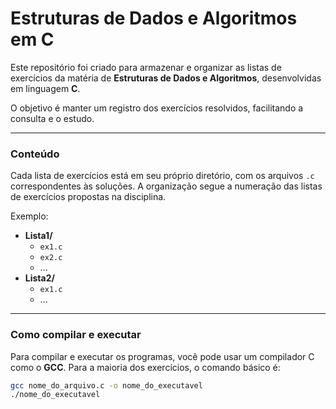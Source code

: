 # Estruturas de Dados e Algoritmos em C

Este repositório foi criado para armazenar e organizar as listas de exercícios da matéria de **Estruturas de Dados e Algoritmos**, desenvolvidas em linguagem **C**.

O objetivo é manter um registro dos exercícios resolvidos, facilitando a consulta e o estudo.

---

### Conteúdo

Cada lista de exercícios está em seu próprio diretório, com os arquivos `.c` correspondentes às soluções. A organização segue a numeração das listas de exercícios propostas na disciplina.

Exemplo:

* **Lista1/**
    * `ex1.c`
    * `ex2.c`
    * ...
* **Lista2/**
    * `ex1.c`
    * ...

---

### Como compilar e executar

Para compilar e executar os programas, você pode usar um compilador C como o **GCC**. Para a maioria dos exercícios, o comando básico é:

```bash
gcc nome_do_arquivo.c -o nome_do_executavel
./nome_do_executavel